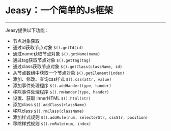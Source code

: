 # Jeasy：一个简单的Js框架
---
Jeasy提供以下功能：
-  节点对象获取
 - 通过id获取节点对象
`$().getId(id)`
 - 通过name获取节点对象
 `$().getName(name)`
 - 通过tag获取节点对象
 `$().getTag(tag)`
 - 通过class获取节点对象
 `$().getClass(className, id)`
 - 从节点数组中获取一个节点对象
 `$().getElement(index)`
- 添加、修改、查询css样式
`$().css(attr, value)`
- 添加事件处理程序
`$().addHander(type, hander)`
- 移除事件处理程序
`$().rmHander(type, hander)`
- 设置、获取 innerHTML
`$().html(str)`
- 添加class
`$().addClass(className)`
- 移除class
`$().rmClass(className)`
- 添加样式规则
`$().addRule(num, selectorStr, cssStr, position)`
- 移除样式规则
`$().rmRule(num, index)`